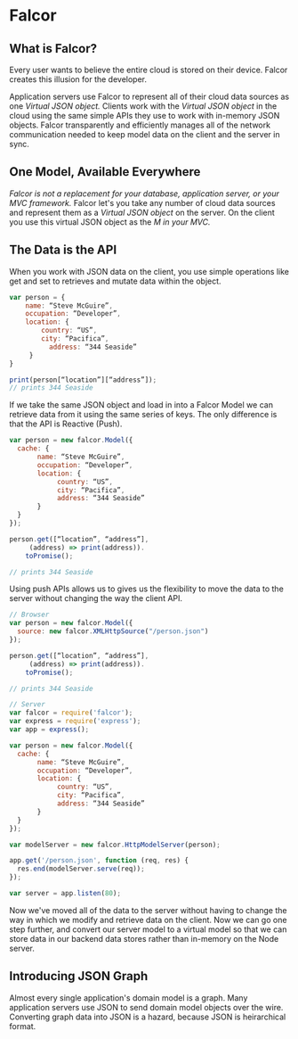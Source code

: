 # Falcor

## What is Falcor?

Every user wants to believe the entire cloud is stored on their device. Falcor creates this illusion for the developer.

Application servers use Falcor to represent all of their cloud data sources as one *Virtual JSON object.* Clients work with the *Virtual JSON object* in the cloud using the same simple APIs they use to work with in-memory JSON objects. Falcor transparently and efficiently manages all of the network communication needed to keep model data on the client and the server in sync.

##  One Model, Available Everywhere

*Falcor is not a replacement for your database, application server, or your MVC framework.* Falcor let's you take any number of cloud data sources and represent them as a *Virtual JSON object* on the server.  On the client you use this virtual JSON object as the *M in your MVC.*

## The Data is the API

When you work with JSON data on the client, you use simple operations like get and set to retrieves and mutate data within the object. 

```JavaScript
var person = {
 	name: “Steve McGuire”,
 	occupation: “Developer”,
 	location: {
  		country: “US”,
	  	city: “Pacifica”,
		  address: “344 Seaside”
	 }
}

print(person[“location”][“address”]);		
// prints 344 Seaside

```
If we take the same JSON object and load in into a Falcor Model we can retrieve data from it using the same series of keys. The only difference is that the API is Reactive (Push).

```JavaScript
var person = new falcor.Model({
  cache: {
	   name: “Steve McGuire”,
	   occupation: “Developer”,
	   location: {
		    country: “US”,
		    city: “Pacifica”,
		    address: “344 Seaside”
	   }
  }
});

person.get([“location”, “address”],
	 (address) => print(address)).
    toPromise();

// prints 344 Seaside
```

Using push APIs allows us to gives us the flexibility to move the data to the server without changing the way the client API.

```JavaScript
// Browser
var person = new falcor.Model({
  source: new falcor.XMLHttpSource("/person.json")
});

person.get([“location”, “address”],
	 (address) => print(address)).
    toPromise();

// prints 344 Seaside

// Server
var falcor = require('falcor');
var express = require('express');
var app = express();

var person = new falcor.Model({
  cache: {
	   name: “Steve McGuire”,
	   occupation: “Developer”,
	   location: {
		    country: “US”,
		    city: “Pacifica”,
		    address: “344 Seaside”
	   }
  }
});

var modelServer = new falcor.HttpModelServer(person);

app.get('/person.json', function (req, res) {
  res.end(modelServer.serve(req));
});

var server = app.listen(80);
```
Now we've moved all of the data to the server without having to change the way in which we modify and retrieve data on the client. Now we can go one step further, and convert our server model to a virtual model so that we can store data in our backend data stores rather than in-memory on the Node server.

## Introducing JSON Graph

Almost every single application's domain model is a graph.  Many application servers use JSON to send domain model objects over the wire. Converting graph data into JSON is a hazard, because JSON is heirarchical format.

